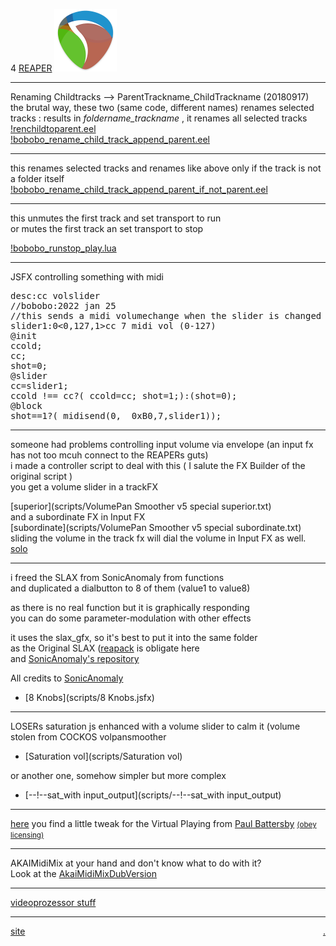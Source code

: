 4 [REAPER](http://reaper.fm/) ![REAPER](pics/REAPERlogo.png)

-------
Renaming Childtracks --> ParentTrackname_ChildTrackname   (20180917)  
the brutal way, these two (same code, different names) renames selected
tracks : results in *foldername_trackname* , it renames all selected tracks  
[!renchildtoparent.eel](scripts/!renchildtoparent.eel)  
[!bobobo_rename_child_track_append_parent.eel](scripts/!bobobo_rename_child_track_append_parent.eel)  

------

this renames selected tracks and renames like above only if the track is not a folder itself  
[!bobobo_rename_child_track_append_parent_if_not_parent.eel](scripts/!bobobo_rename_child_track_append_parent_if_not_parent.eel)  

------

this unmutes the first track and set transport to run  
or mutes the first track an set transport to stop  

[!bobobo_runstop_play.lua](scripts/!bobobo_runstop_play.lua)  


-------
JSFX
controlling something with midi  
<pre>
desc:cc volslider
//bobobo:2022 jan 25
//this sends a midi volumechange when the slider is changed
slider1:0<0,127,1>cc 7 midi vol (0-127)
@init
ccold;
cc;
shot=0;
@slider
cc=slider1;
ccold !== cc?( ccold=cc; shot=1;):(shot=0);
@block
shot==1?( midisend(0,  0xB0,7,slider1));
</pre>
-------

someone had problems controlling input volume via envelope (an input fx has not too mcuh connect to the REAPERs guts)  
i made a controller script to deal with this  ( I salute the FX Builder of the original script )  
you get a volume slider in a trackFX  

[superior](scripts/VolumePan Smoother v5 special superior.txt)  
and a subordinate FX in Input FX  
[subordinate](scripts/VolumePan Smoother v5 special subordinate.txt)  
sliding the volume in the track fx will dial the volume in Input FX as well.  
[solo](cifftf.md)  

-------
i freed the SLAX from SonicAnomaly from functions  
and duplicated a dialbutton to 8 of them (value1 to value8)  
  
as there is no real function but it is graphically responding  
you can do some parameter-modulation with other effects  
  
it uses the slax_gfx, so it's best to put it into the same folder  
as the Original SLAX ([reapack](https://reapack.com/) is obligate here  
and [SonicAnomaly's repository](https://github.com/Sonic-Anomaly/Sonic-Anomaly-JSFX/raw/master/index.xml)


All credits to [SonicAnomaly](https://sonic.supermaailma.net/plugins)

- [8 Knobs](scripts/8 Knobs.jsfx)

-----------  
LOSERs saturation js
enhanced with a volume slider to calm it (volume stolen from COCKOS volpansmoother  
- [Saturation vol](scripts/Saturation vol)  


or another one, somehow simpler but more complex  
 - [--!--sat_with input_output](scripts/--!--sat_with input_output)  

-----------  

[here](VP/README.md) you find a little tweak for the Virtual Playing from [Paul Battersby](http://virtualplaying.com/about/)  <small>[(obey licensing)](http://virtualplaying.com/virtual-playing-orchestra/#licensing)</small> 

---------------
AKAIMidiMix at your hand and don't know what to do with it?  
Look at the [AkaiMidiMixDubVersion](https://bobobo-git.github.io/AkaiMidiMixDubVersion/)

---------------

[videoprozessor stuff](videoprocessor/list.md)

---------------

<a href="https://bobobo-git.github.io/REAPER/">site</a><a style="float:right;" href="https://github.com/bobobo-git/REAPER/">.</a>
